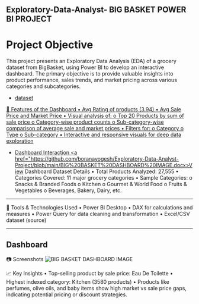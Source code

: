 ## Exploratory-Data-Analyst- BIG BASKET POWER BI PROJECT
# Project Objective
 This project presents an Exploratory Data Analysis (EDA) of a grocery dataset from BigBasket, using Power BI to develop an interactive dashboard. The primary objective is to provide valuable insights into product performance, sales trends, and market pricing across various categories and subcategories.

- <a href='https://github.com/boranayogesh/Exploratory-Data-Analyst-Project/blob/main/BigBasket%20Products.xlsx'>dataset
  
🔧 Features of the Dashboard
•	Avg Rating of products (3.94)
•	Avg Sale Price and Market Price
•	Visual analysis of:
o	Top 20 Products by sum of sale price
o	Category-wise product counts
o	Sub-category-wise comparison of average sale and market prices
•	Filters for:
o	Category
o	Type
o	Sub-category
•	Interactive and responsive visuals for deep data exploration
- Dashboard Interaction <a href="https://github.com/boranayogesh/Exploratory-Data-Analyst-Project/blob/main/BIG%20BASKET%20DASHBOARD%20IMAGE.docx>View Dashboard</a>
Dataset Details
•	Total Products Analyzed: 27,555
•	Categories Covered: 11 major grocery categories
•	Sample Categories:
o	Snacks & Branded Foods
o	Kitchen
o	Gourmet & World Food
o	Fruits & Vegetables
o	Beverages, Bakery, Dairy, etc.
________________________________________
📌 Tools & Technologies Used
•	Power BI Desktop
•	DAX for calculations and measures
•	Power Query for data cleaning and transformation
•	Excel/CSV dataset (source)
________________________________________
## Dashboard 
📷 Screenshots
![BIG BASKET DASHBOARD IMAGE](https://github.com/user-attachments/assets/a0cd59b6-4c57-4474-bc2c-a794ae6528c1)

📈 Key Insights
•	Top-selling product by sale price: Eau De Toilette
•	Highest indexed category: Kitchen (3580 products)
•	Products like perfumes, olive oils, and baby items show high market vs sale price gaps, indicating potential pricing or discount strategies.



